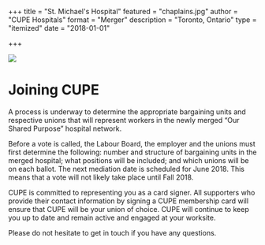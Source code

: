 +++
title = "St. Michael's Hospital"
featured = "chaplains.jpg"
author = "CUPE Hospitals"
format = "Merger"
description = "Toronto, Ontario"
type = "itemized"
date = "2018-01-01"

+++


![](/img/2018/03/chaplains.jpg)


# Joining CUPE

A process is underway to determine the appropriate bargaining units and respective unions that will represent workers in the newly merged “Our Shared Purpose” hospital network. 

Before a vote is called, the Labour Board, the employer and the unions must first determine the following: number and structure of bargaining units in the merged hospital; what positions will be included; and which unions will be on each ballot. The next mediation date is scheduled for June 2018. This means that a vote will not likely take place until Fall 2018.

CUPE is committed to representing you as a card signer. All supporters who provide their contact information by signing a CUPE membership card will ensure that CUPE will be your union of choice. CUPE will continue to keep you up to date and remain active and engaged at your worksite.

Please do not hesitate to get in touch if you have any questions.
